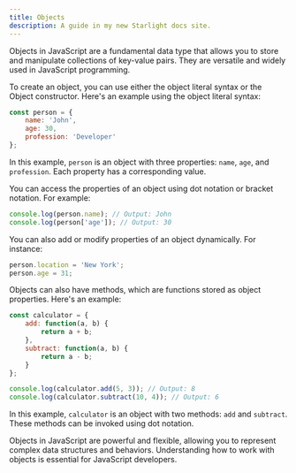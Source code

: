 ```yaml
---
title: Objects
description: A guide in my new Starlight docs site.
---
```

Objects in JavaScript are a fundamental data type that allows you to store and manipulate collections of key-value pairs. They are versatile and widely used in JavaScript programming.

To create an object, you can use either the object literal syntax or the Object constructor. Here's an example using the object literal syntax:

```javascript
const person = {
    name: 'John',
    age: 30,
    profession: 'Developer'
};
```

In this example, `person` is an object with three properties: `name`, `age`, and `profession`. Each property has a corresponding value.

You can access the properties of an object using dot notation or bracket notation. For example:

```javascript
console.log(person.name); // Output: John
console.log(person['age']); // Output: 30
```

You can also add or modify properties of an object dynamically. For instance:

```javascript
person.location = 'New York';
person.age = 31;
```

Objects can also have methods, which are functions stored as object properties. Here's an example:

```javascript
const calculator = {
    add: function(a, b) {
        return a + b;
    },
    subtract: function(a, b) {
        return a - b;
    }
};

console.log(calculator.add(5, 3)); // Output: 8
console.log(calculator.subtract(10, 4)); // Output: 6
```

In this example, `calculator` is an object with two methods: `add` and `subtract`. These methods can be invoked using dot notation.

Objects in JavaScript are powerful and flexible, allowing you to represent complex data structures and behaviors. Understanding how to work with objects is essential for JavaScript developers.